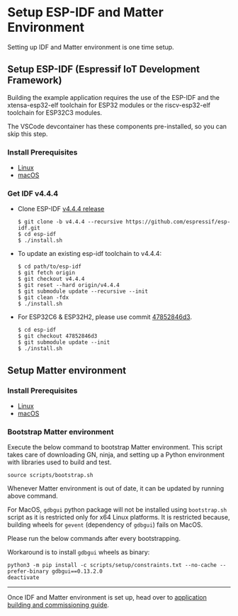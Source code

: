 # Setup ESP-IDF and Matter Environment

Setting up IDF and Matter environment is one time setup.

## Setup ESP-IDF (Espressif IoT Development Framework)

Building the example application requires the use of the ESP-IDF and the
xtensa-esp32-elf toolchain for ESP32 modules or the riscv-esp32-elf toolchain
for ESP32C3 modules.

The VSCode devcontainer has these components pre-installed, so you can skip this
step.

### Install Prerequisites

-   [Linux](https://docs.espressif.com/projects/esp-idf/en/v4.4.4/esp32/get-started/linux-setup.html)
-   [macOS](https://docs.espressif.com/projects/esp-idf/en/v4.4.4/esp32/get-started/macos-setup.html)

### Get IDF v4.4.4

-   Clone ESP-IDF
    [v4.4.4 release](https://github.com/espressif/esp-idf/releases/tag/v4.4.4)

    ```
    $ git clone -b v4.4.4 --recursive https://github.com/espressif/esp-idf.git
    $ cd esp-idf
    $ ./install.sh
    ```

-   To update an existing esp-idf toolchain to v4.4.4:

    ```
    $ cd path/to/esp-idf
    $ git fetch origin
    $ git checkout v4.4.4
    $ git reset --hard origin/v4.4.4
    $ git submodule update --recursive --init
    $ git clean -fdx
    $ ./install.sh
    ```

-   For ESP32C6 & ESP32H2, please use commit
    [47852846d3](https://github.com/espressif/esp-idf/tree/47852846d3).

    ```
    $ cd esp-idf
    $ git checkout 47852846d3
    $ git submodule update --init
    $ ./install.sh
    ```

## Setup Matter environment

### Install Prerequisites

-   [Linux](https://github.com/project-chip/connectedhomeip/blob/master/docs/guides/BUILDING.md#installing-prerequisites-on-linux)
-   [macOS](https://github.com/project-chip/connectedhomeip/blob/master/docs/guides/BUILDING.md#installing-prerequisites-on-macos)

### Bootstrap Matter environment

Execute the below command to bootstrap Matter environment. This script takes
care of downloading GN, ninja, and setting up a Python environment with
libraries used to build and test.

```
source scripts/bootstrap.sh
```

Whenever Matter environment is out of date, it can be updated by running above
command.

For MacOS, `gdbgui` python package will not be installed using `bootstrap.sh`
script as it is restricted only for x64 Linux platforms. It is restricted
because, building wheels for `gevent` (dependency of `gdbgui`) fails on MacOS.

Please run the below commands after every bootstrapping.

Workaround is to install `gdbgui` wheels as binary:

```
python3 -m pip install -c scripts/setup/constraints.txt --no-cache --prefer-binary gdbgui==0.13.2.0
deactivate
```

---

Once IDF and Matter environment is set up, head over to
[application building and commissioning guide](build_app_and_commission.md).
